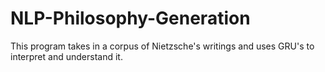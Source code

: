 # NLP-Philosophy-Generation
This program takes in a corpus of Nietzsche's writings and uses GRU's to interpret and understand it. 
